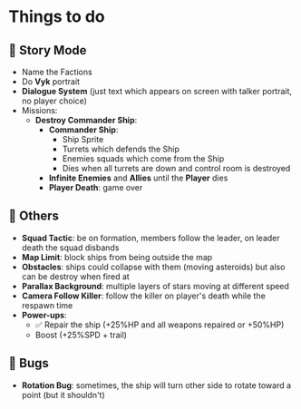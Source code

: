 # Things to do

## 💬 Story Mode
+ Name the Factions
+ Do **Vyk** portrait
+ **Dialogue System** (just text which appears on screen with talker portrait, no player choice)
+ Missions:
    + **Destroy Commander Ship**:
        + **Commander Ship**:
            + Ship Sprite
            + Turrets which defends the Ship
            + Enemies squads which come from the Ship
            + Dies when all turrets are down and control room is destroyed
        + **Infinite Enemies** and **Allies** until the **Player** dies
        + **Player Death**: game over

## 🔧 Others
+ **Squad Tactic**: be on formation, members follow the leader, on leader death the squad disbands
+ **Map Limit**: block ships from being outside the map
+ **Obstacles**: ships could collapse with them (moving asteroids) but also can be destroy when fired at
+ **Parallax Background**: multiple layers of stars moving at different speed
+ **Camera Follow Killer**: follow the killer on player's death while the respawn time
+ **Power-ups**: 
    + ✅ Repair the ship (+25%HP and all weapons repaired or +50%HP)
    + Boost (+25%SPD + trail)

## 🦗 Bugs
+ **Rotation Bug**: sometimes, the ship will turn other side to rotate toward a point (but it shouldn't)